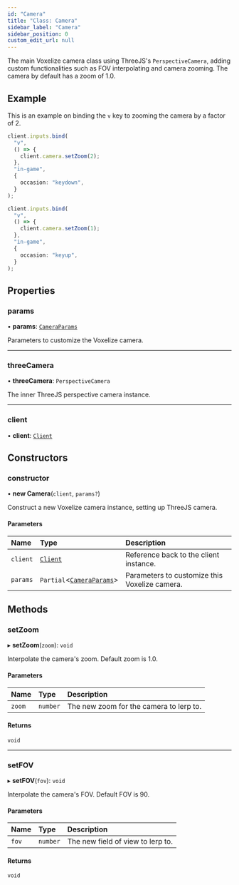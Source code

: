 ```yaml
---
id: "Camera"
title: "Class: Camera"
sidebar_label: "Camera"
sidebar_position: 0
custom_edit_url: null
---
```


The main Voxelize camera class using ThreeJS's `PerspectiveCamera`, adding custom functionalities such as FOV interpolating and camera zooming.
The camera by default has a zoom of 1.0.

## Example
This is an example on binding the `v` key to zooming the camera by a factor of 2.
```ts 
client.inputs.bind(
  "v",
  () => {
    client.camera.setZoom(2);
  },
  "in-game",
  {
    occasion: "keydown",
  }
);

client.inputs.bind(
  "v",
  () => {
    client.camera.setZoom(1);
  },
  "in-game",
  {
    occasion: "keyup",
  }
);
```

## Properties

### params

• **params**: [`CameraParams`](../modules.md#cameraparams-56)

Parameters to customize the Voxelize camera.

___

### threeCamera

• **threeCamera**: `PerspectiveCamera`

The inner ThreeJS perspective camera instance.

___

### client

• **client**: [`Client`](Client.md)

## Constructors

### constructor

• **new Camera**(`client`, `params?`)

Construct a new Voxelize camera instance, setting up ThreeJS camera.

#### Parameters

| Name | Type | Description |
| :------ | :------ | :------ |
| `client` | [`Client`](Client.md) | Reference back to the client instance. |
| `params` | `Partial`<[`CameraParams`](../modules.md#cameraparams-56)\> | Parameters to customize this Voxelize camera. |

## Methods

### setZoom

▸ **setZoom**(`zoom`): `void`

Interpolate the camera's zoom. Default zoom is 1.0.

#### Parameters

| Name | Type | Description |
| :------ | :------ | :------ |
| `zoom` | `number` | The new zoom for the camera to lerp to. |

#### Returns

`void`

___

### setFOV

▸ **setFOV**(`fov`): `void`

Interpolate the camera's FOV. Default FOV is 90.

#### Parameters

| Name | Type | Description |
| :------ | :------ | :------ |
| `fov` | `number` | The new field of view to lerp to. |

#### Returns

`void`
